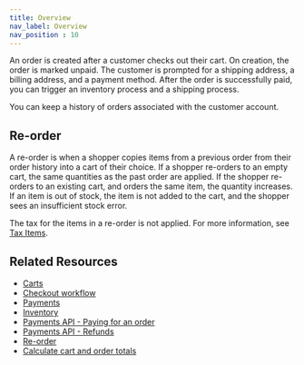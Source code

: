 ```yaml
---
title: Overview
nav_label: Overview
nav_position : 10
---
```


An order is created after a customer checks out their cart. On creation, the order is marked unpaid. The customer is prompted for a shipping address, a billing address, and a payment method. After the order is successfully paid, you can trigger an inventory process and a shipping process.

You can keep a history of orders associated with the customer account.

## Re-order

A re-order is when a shopper copies items from a previous order from their order history into a cart of their choice. If a shopper re-orders to an empty cart, the same quantities as the past order are applied. If the shopper re-orders to an existing cart, and orders the same item, the quantity increases. If an item is out of stock, the item is not added to the cart, and the shopper sees an insufficient stock error.

The tax for the items in a re-order is not applied. For more information, see [Tax Items](/docs/carts-orders/carts/tax-items).

## Related Resources

- [Carts](/docs/carts-orders/carts/carts.md)
- [Checkout workflow](/docs/carts-orders/checkout/checkout-workflow)
- [Payments](/docs/carts-orders/payments)
- [Inventory](/docs/api/pxm/inventory/inventories-introduction)
- [Payments API - Paying for an order](/docs/carts-orders/payments/paying-for-an-order/overview/paying-for-an-order/overview)
- [Payments API - Refunds](/docs/carts-orders/payments/paying-for-an-order/overview#refunds)
- [Re-order](/docs/carts-orders/carts/cart-items/re-order)
- [Calculate cart and order totals](/guides/Carts/calculate-totals)
